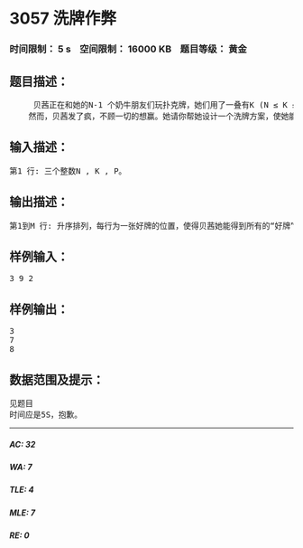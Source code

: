 # 3057 洗牌作弊   
### 时间限制： 5 s&nbsp;&nbsp;&nbsp;&nbsp;空间限制： 16000 KB&nbsp;&nbsp;&nbsp;&nbsp;题目等级： 黄金  
## 题目描述：  

<pre>
     贝茜正在和她的N-1 个奶牛朋友们玩扑克牌，她们用了一叠有K (N ≤ K ≤100,000，K 是N 的整倍数) 张牌的扑克。这叠扑克有M = K/N 张“好牌”和K-M张“坏牌”。贝茜负责给大家发牌，当然，她想把所有的好牌发给自己。奶牛们坐成一圈，逆时针方向发牌。贝茜的朋友们怀疑她会搞鬼，于是发明了一个特殊的发牌规则，试图阻止贝茜搞鬼。她们把规则列举如下：从贝茜的右面的奶牛开始发牌。每发一张牌，贝茜必须把接下来的P (1 ≤ P ≤ 10) 张牌按原顺序放到这叠扑克的最后。逆时针方向发牌，对每个人都这样。
    然而，贝茜发了疯，不顾一切的想赢。她请你帮她设计一个洗牌方案，使她能得到所有的“好牌”。每张牌按顺序标号，第一张爲#1，第二张爲#2，等等。[拿到的就是好牌]
</pre>
  
  
## 输入描述：  

<pre>
第1 行: 三个整数N , K , P。
</pre>
  
  
## 输出描述：  

<pre>
第1到M 行: 升序排列，每行为一张好牌的位置，使得贝茜她能得到所有的“好牌”。
</pre>
  
  
## 样例输入：  

<pre>
3 9 2
</pre>
  
  
## 样例输出：  

<pre>
3
7
8
</pre>
  
  
## 数据范围及提示：  

<pre>
见题目
时间应是5S，抱歉。
</pre>
  
  
***  

##### AC: 32  
##### WA: 7  
##### TLE: 4  
##### MLE: 7  
##### RE: 0  

